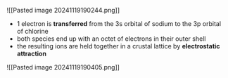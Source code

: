 ![[Pasted image 20241119190244.png]]
+ 1 electron is **transferred** from the 3s orbital of sodium to the 3p orbital of chlorine
+ both species end up with an octet of electrons in their outer shell
+ the resulting ions are held together in a crustal lattice by **electrostatic attraction**

![[Pasted image 20241119190405.png]]